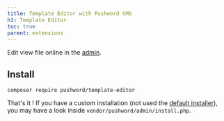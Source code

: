 ```yaml
---
title: Template Editor with Pushword CMS
h1: Template Editor
toc: true
parent: extensions
---
```


Edit view file online in the [admin](https://pushword.piedweb.com/extension/admin).

## Install

```shell
composer require pushword/template-editor
```

That's it ! If you have a custom installation (not used the [default installer](/installation)),
you may have a look inside `vendor/pushword/admin/install.php`.
